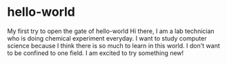 # hello-world
My first try to open the gate of hello-world
Hi there,
I am a lab technician who is doing chemical experiment everyday. I want to study computer science because I think there is so much to learn in this world. I don't want to be confined to one field. I am excited to try something new!
